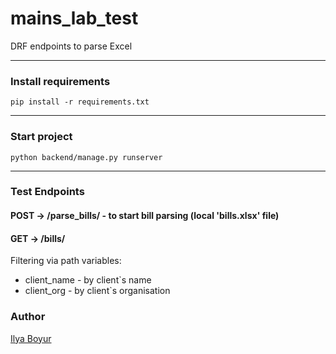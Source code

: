 # mains_lab_test
DRF endpoints to parse Excel

---

### Install requirements
```shell
pip install -r requirements.txt
```

---

### Start project
```shell
python backend/manage.py runserver
```

---

### Test Endpoints

#### POST -> /parse_bills/ - to start bill parsing (local 'bills.xlsx' file)
#### GET -> /bills/

Filtering via path variables:
* client_name - by client`s name
* client_org - by client`s organisation

### Author
[Ilya Boyur](https://github.com/IlyaBoyur)

